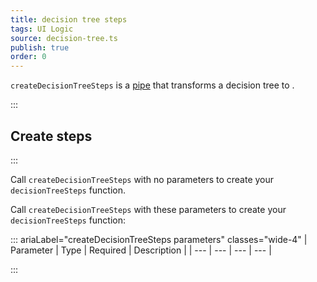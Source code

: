 ```yaml
---
title: decision tree steps
tags: UI Logic
source: decision-tree.ts
publish: true
order: 0
---
```


`createDecisionTreeSteps` is a [pipe](/docs/logic/pipes-overview) that transforms a decision tree to <!--TODO-->.


:::
## Create steps
:::

Call `createDecisionTreeSteps` with no parameters to create your `decisionTreeSteps` function.

Call `createDecisionTreeSteps` with these parameters to create your `decisionTreeSteps` function:

::: ariaLabel="createDecisionTreeSteps parameters" classes="wide-4"
| Parameter | Type | Required | Description |
| --- | --- | --- | --- |

:::

